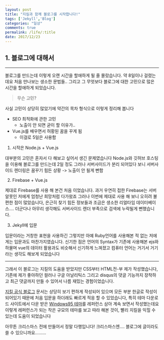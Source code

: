```yaml
---
layout: post
title: "지킬과 함께 블로그를 시작합니다!"
tags: ['Jekyll','Blog']
categories: "일상"
comments: true
permalink: /life/:title
date: 2017/12/23
---
```

## 1. 블로그에 대해서
---
블로그를 만드는데 이렇게 오랜 시간을 할애하게 될 줄 몰랐습니다. 약 8일이나 걸렸는데요 처음 만나보는 생소한 문법들.. 그리고 그 무엇보다 블로그에 대한 고민으로 많은 시간을 할애하게 되었습니다.

> 무슨 고민?

사실 고민이 상당히 많았기에 약간의 목차 형식으로 이렇게 정리해 봅니다

* SEO 최적화에 관한 고민
    * 노출이 안 되면 굳이 할 이유가..
* Vue.js를 배우면서 허황된 꿈을 꾸게 됨
    * 이걸로 5일은 사용함 

1. 시작은 Node.js + Vue.js

대부분의 고민은 혼자서 다 해보고 싶어서 생긴 문제였습니다 Node.js와 깃허브 호스팅을 이용해 블로그를 만드는데 2일 정도 그러나 서버사이드가 분리 되어있다 보니 서버사이드 렌더링은 꿈꾸기 힘든 상황 -> 노출이 안 될게 뻔함

2. Firebase + Vue.js

제대로 Firebase를 사용 해 본건 처음 이었습니다. 과거 우연히 접한 Firebase는 서버알못인 저에게 엄청난 희망처럼 다가왔죠 그러나 이번에 제대로 사용 해 보니 오히려 불편한 점이 많았습니다, 은근히 찾기 힘든 정보들과 조금은 생소한 리얼타임 데이터베이스.... 더군다나 아무리 생각해도 서버사이드 렌더 부족으로 검색에 누락될게 뻔했습니다.

3. Jekyll에 입문

입문이라는 거창한 표현을 사용하긴 그렇지만 아예 Ruby언어를 사용해본 적 없는 저에게는 입문과도 마찬가지였습니다. 신기한 점은 언어의 Syntax가 기존에 사용해본 ejs와 하물며 vue의 데이터 활용과도 비슷해서 신기하게 느껴졌고 컴퓨터 언어는 거기서 거기라는 생각도 해보게 되었습니다

---

그래서 이 블로그는 지킬의 도움을 받았지만 CSS부터 HTML전-부 제가 작성했습니다, 기존에 제가 좋아하던 컬러나 구글 아날리틱스 그리고 disqus의 댓글 기능까지 장착하고 최근 댓글까지 만들 수 있어서 나름 재밌는 경험이었습니다.

[지킬 공식 블로그](https://jekyllrb-ko.github.io/) 문서는 상당히 보기 편하게 작성되어 있으며 모든 부분 한글로 작성이 되어있기 때문에 처음 입문을 하더래도 빠르게 적응 할 수 있었습니다, 특히 테마 다운로드 사이트에서 다운 받은 [Windows95 테마](http://jekyllthemes.org/themes/windows-95/)를 레퍼런스 삼아 계속 보면서 작성했는데요 이렇게 레퍼런스가 되는 작은 규모의 테마를 보고 따라 해본 것이, 빨리 지킬을 익힐 수 있는데 도움이 되었습니다

아무튼 크리스마스 전에 만들어서 정말 다행입니다! 크리스마스엔.... 블로그에 글이라도 쓸 수 있으니까요.........

